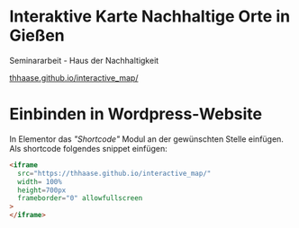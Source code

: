 # Interaktive Karte Nachhaltige Orte in Gießen
Seminararbeit - Haus der Nachhaltigkeit

[thhaase.github.io/interactive_map/](thhaase.github.io/interactive_map/)

# Einbinden in Wordpress-Website 
In Elementor das _"Shortcode"_ Modul an der gewünschten Stelle einfügen. 
Als shortcode folgendes snippet einfügen: 
```html
<iframe 
  src="https://thhaase.github.io/interactive_map/" 
  width= 100%
  height=700px 
  frameborder="0" allowfullscreen
>
</iframe>
```
